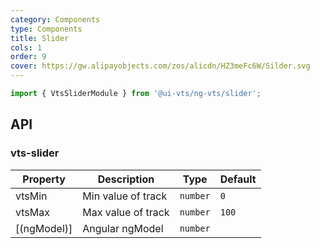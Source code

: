 ```yaml
---
category: Components
type: Components
title: Slider
cols: 1
order: 9
cover: https://gw.alipayobjects.com/zos/alicdn/HZ3meFc6W/Silder.svg
---
```


```ts
import { VtsSliderModule } from '@ui-vts/ng-vts/slider';
```

## API

### vts-slider

| Property | Description | Type | Default |
| -------- | ----------- | ---- | ------- |
| vtsMin | Min value of track | `number` | `0`
| vtsMax | Max value of track| `number` | `100`
| [(ngModel)] | Angular ngModel | `number` |